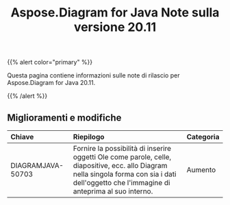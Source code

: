 ﻿---
title: Aspose.Diagram for Java Note sulla versione 20.11
type: docs
weight: 9
url: /it/java/aspose-diagram-for-java-20-11-release-notes/
---
{{% alert color="primary" %}}

Questa pagina contiene informazioni sulle note di rilascio per Aspose.Diagram for Java 20.11.

{{% /alert %}}
## **Miglioramenti e modifiche**  ##

|**Chiave**|**Riepilogo**|**Categoria**|
|:- |:- |:- |
|DIAGRAMJAVA-50703|Fornire la possibilità di inserire oggetti Ole come parole, celle, diapositive, ecc. allo Diagram nella singola forma con sia i dati dell'oggetto che l'immagine di anteprima al suo interno.|Aumento|

